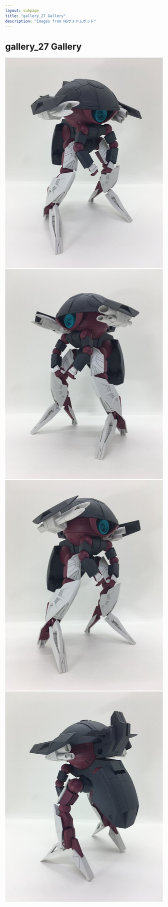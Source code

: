 ```yaml
---
layout: subpage
title: "gallery_27 Gallery"
description: "Images from HGヴォドムポッド"
---
```


# gallery_27 Gallery

![20200920058](gallery_27/20200920058.JPG)
![20200920060](gallery_27/20200920060.JPG)
![20200920063](gallery_27/20200920063.JPG)
![20200920065](gallery_27/20200920065.JPG)
